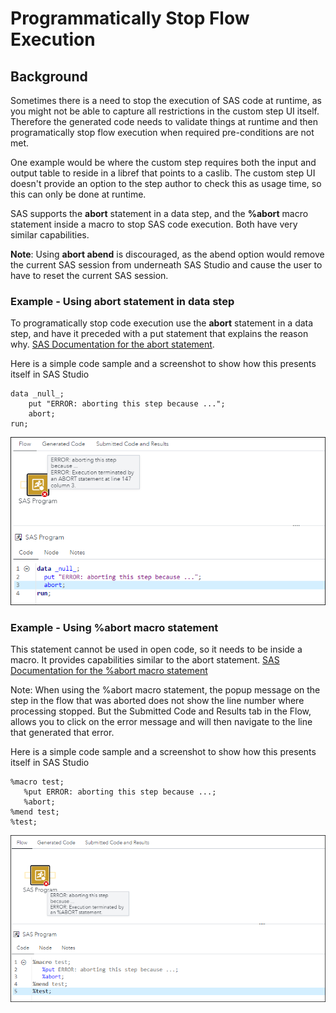 # Programmatically Stop Flow Execution

## Background
Sometimes there is a need to stop the execution of SAS code at runtime, as you might not be able to capture all restrictions in the
custom step UI itself. Therefore the generated code needs to validate things at runtime and then programatically stop flow execution
when required pre-conditions are not met. 

One example would be where the custom step requires both the input and output table to reside in a libref that points to a caslib.
The custom step UI doesn't provide an option to the step author to check this as usage time, so this can only be done at runtime.

SAS supports the **abort** statement in a data step, and the **%abort** macro statement inside a macro to stop SAS code execution. Both have very similar capabilities.

**Note**: Using **abort abend** is discouraged, as the abend option would remove the current SAS session from underneath SAS Studio and
cause the user to have to reset the current SAS session. 

### Example - Using abort statement in data step
To programatically stop code execution use the **abort** statement in a data step, and have it preceded with a put statement that explains the reason why. [SAS Documentation for the abort statement]( https://go.documentation.sas.com/doc/en/pgmsascdc/default/lestmtsref/p0hp2evpgqvfsfn1u223hh9ubv3g.htm).

Here is a simple code sample and a screenshot to show how this presents itself in SAS Studio
```SAS
data _null_;
    put "ERROR: aborting this step because ...";
    abort;
run;
```
 ![](abort%20in%20SAS%20Studio%20after%20put%20error%20statement%20-%20screenshot.png)

### Example - Using %abort macro statement
This statement cannot be used in open code, so it needs to be inside a macro. It provides capabilities similar to the abort statement. [SAS Documentation for the %abort macro statement](https://go.documentation.sas.com/doc/en/pgmsascdc/default/mcrolref/p0f7j2zr6z71nqn1fpefnmulzazf.htm)

Note: When using the %abort macro statement, the popup message on the step in the flow that was aborted does not show the line number where processing stopped. But the Submitted Code and Results tab in the Flow, allows you to click on the error message and will then navigate to the line that generated that error.

Here is a simple code sample and a screenshot to show how this presents itself in SAS Studio
```SAS
%macro test;
   %put ERROR: aborting this step because ...;
   %abort;
%mend test;
%test;
```
 ![](%25abort%20in%20SAS%20Studio%20after%20put%20error%20statement%20-%20screenshot.png)
